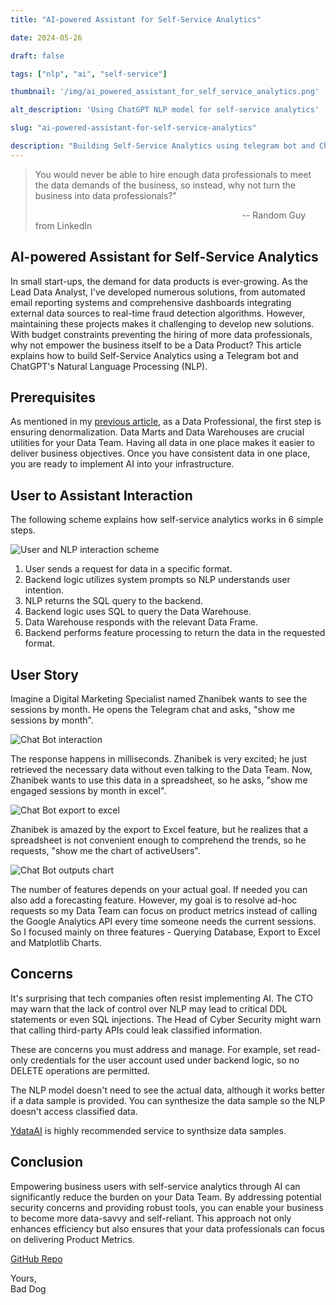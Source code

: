 ```yaml
---
title: "AI-powered Assistant for Self-Service Analytics"

date: 2024-05-26

draft: false

tags: ["nlp", "ai", "self-service"]

thumbnail: '/img/ai_powered_assistant_for_self_service_analytics.png'

alt_description: 'Using ChatGPT NLP model for self-service analytics'

slug: "ai-powered-assistant-for-self-service-analytics"

description: "Building Self-Service Analytics using telegram bot and ChatGPT"
---
```


> You would never be able to hire enough data professionals to meet the data demands of the business, so instead, why not turn the business into data professionals?"
>
>                                                                                     -- Random Guy from LinkedIn

## AI-powered Assistant for Self-Service Analytics

In small start-ups, the demand for data products is ever-growing. As the Lead Data Analyst, I've developed numerous solutions, from automated email reporting systems and comprehensive dashboards integrating external data sources to real-time fraud detection algorithms. However, maintaining these projects makes it challenging to develop new solutions. With budget constraints preventing the hiring of more data professionals, why not empower the business itself to be a Data Product? This article explains how to build Self-Service Analytics using a Telegram bot and ChatGPT's Natural Language Processing (NLP).

## Prerequisites

As mentioned in my [previous article](https://baddogdata.com/how-to-build-data-warehouse-in-activity-schema-with-clickhouse), as a Data Professional, the first step is ensuring denormalization. Data Marts and Data Warehouses are crucial utilities for your Data Team. Having all data in one place makes it easier to deliver business objectives. Once you have consistent data in one place, you are ready to implement AI into your infrastructure.

## User to Assistant Interaction

The following scheme explains how self-service analytics works in 6 simple steps.

![User and NLP interaction scheme](/img/img39.png)

1. User sends a request for data in a specific format.
2. Backend logic utilizes system prompts so NLP understands user intention.
3. NLP returns the SQL query to the backend.
4. Backend logic uses SQL to query the Data Warehouse.
5. Data Warehouse responds with the relevant Data Frame.
6. Backend performs feature processing to return the data in the requested format.

## User Story

Imagine a Digital Marketing Specialist named Zhanibek wants to see the sessions by month. He opens the Telegram chat and asks, "show me sessions by month".

![Chat Bot interaction](/img/img40.png)

The response happens in milliseconds. Zhanibek is very excited; he just retrieved the necessary data without even talking to the Data Team. Now, Zhanibek wants to use this data in a spreadsheet, so he asks, "show me engaged sessions by month in excel".

![Chat Bot export to excel](/img/img41.png)

Zhanibek is amazed by the export to Excel feature, but he realizes that a spreadsheet is not convenient enough to comprehend the trends, so he requests, "show me the chart of activeUsers".

![Chat Bot outputs chart](/img/img42.png)

The number of features depends on your actual goal. If needed you can also add a forecasting feature. However, my goal is to resolve ad-hoc requests so my Data Team can focus on product metrics instead of calling the Google Analytics API every time someone needs the current sessions. So I focused mainly on three features - Querying Database, Export to Excel and Matplotlib Charts.

## Concerns

It's surprising that tech companies often resist implementing AI. The CTO may warn that the lack of control over NLP may lead to critical DDL statements or even SQL injections. The Head of Cyber Security might warn that calling third-party APIs could leak classified information.

These are concerns you must address and manage. For example, set read-only credentials for the user account used under backend logic, so no DELETE operations are permitted.

The NLP model doesn't need to see the actual data, although it works better if a data sample is provided. You can synthesize the data sample so the NLP doesn't access classified data.

[YdataAI](https://github.com/ydataai/ydata-synthetic) is highly recommended service to synthsize data samples.

## Conclusion

Empowering business users with self-service analytics through AI can significantly reduce the burden on your Data Team. By addressing potential security concerns and providing robust tools, you can enable your business to become more data-savvy and self-reliant. This approach not only enhances efficiency but also ensures that your data professionals can focus on delivering Product Metrics.

[GitHub Repo](https://github.com/AkzhanBerdi/telechat)

Yours,  
Bad Dog
